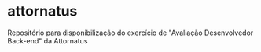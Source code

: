 # attornatus
Repositório para disponibilização do exercício de "Avaliação Desenvolvedor Back-end" da Attornatus
